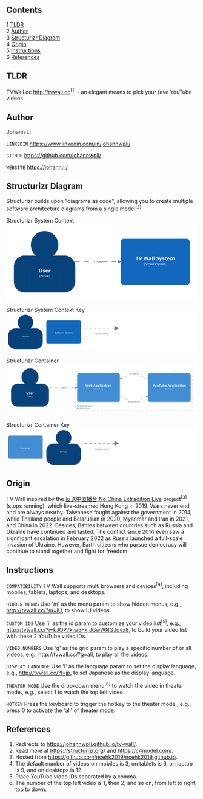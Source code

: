 Contents
---
1	[TLDR](#tldr)  
2	[Author](#author)  
3	[Structurizr Diagram](#structurizr-diagram)  
4	[Origin](#origin)  
5	[Instructions](#instructions)  
6	[References](#references)  


TLDR
---
TVWall.cc http://tvwall.cc<sup>[1]</sup> - an elegant means to pick your fave YouTube videos


Author
---
Johann Li

`LINKEDIN` https://www.linkedin.com/in/johannwpli/

`GITHUB` https://github.com/johannwpli/

`WEBSITE` https://johann.li/


Structurizr Diagram
---
Structurizr builds upon "diagrams as code", allowing you to create multiple software architecture diagrams from a single model<sup>[2]</sup>.  
  
Structurizr System Context  
![Structurizr System Context Image](image/structurizr-SystemContext-001.png "Structurizr System Context")  
  
Structurizr System Context Key  
![Structurizr System Context Key Image](image/structurizr-SystemContext-001-key.png "Structurizr System Context Key")  
  
Structurizr Container  
![Structurizr Container Image](image/structurizr-Container-001.png "Structurizr Container")  
  
Structurizr Container Key  
![Structurizr Container Key Image](image/structurizr-Container-001-key.png "Structurizr Container Key")  


Origin
---
TV Wall inspired by the [反送中直播台 No China Extradition Live](https://ncehk2019.github.io/) project<sup>[3]</sup> (stops running), which live-streamed Hong Kong in 2019. Wars never end and are always nearby. Taiwanese fought against the government in 2014, while Thailand people and Belarusian in 2020, Myanmar and Iran in 2021, and China in 2022. Besides, Battles between countries such as Russia and Ukraine have continued and lasted. The conflict since 2014 even saw a significant escalation in February 2022 as Russia launched a full-scale invasion of Ukraine. However, Earth citizens who pursue democracy will continue to stand together and fight for freedom.


Instructions
---
`COMPATIBILITY` TV Wall supports multi browsers and devices<sup>[4]</sup>, including mobiles, tablets, laptops, and desktops.

`HIDDEN MENUS` Use 'm' as the menu param to show hidden menus, e.g., http://tvwall.cc/?m=IU, to show IU videos.

`CUSTOM IDS` Use 'i' as the id param to customize your video list<sup>[5]</sup>, e.g., http://tvwall.cc/?i=kJQP7kiw5Fk,JGwWNGJdvx8, to build your video list with these 2 YouTube video IDs.

`VIDEO NUMBERS` Use 'g' as the grid param to play a specific number of or all videos, e.g., http://tvwall.cc/?g=all, to play all the videos.

`DISPLAY LANGUAGE` Use 'l' as the language param to set the display language, e.g., http://tvwall.cc/?l=jp, to set Japanese as the display language.

`THEATER MODE` Use the drop-down menu<sup>[6]</sup> to watch the video in theater mode., e.g., select 1 to watch the top left video.

`HOTKEY` Press the keyboard to trigger the hotkey to the theater mode., e.g., press 0 to activate the 'all' of theater mode.


References
---
1. Redirects to https://johannwpli.github.io/tv-wall/.  
2. Read more at https://structurizr.org/ and https://c4model.com/.  
3. Hosted from https://github.com/ncehk2019/ncehk2019.github.io.  
4. The default number of videos on mobiles is 3, on tablets is 6, on laptop is 9, and on desktops is 12.  
5. Place YouTube video IDs separated by a comma.  
6. The number of the top left video is 1, then 2, and so on, from left to right, top to down.